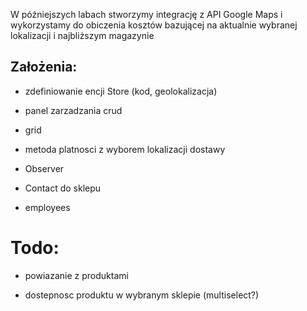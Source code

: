 W późniejszych labach stworzymy integrację z API Google Maps i wykorzystamy do obiczenia kosztów bazującej na aktualnie wybranej lokalizacji i najbliższym magazynie

## Założenia:
+ zdefiniowanie encji Store (kod, geolokalizacja)
+ panel zarzadzania crud
+ grid

+ metoda platnosci z wyborem lokalizacji dostawy
+ Observer
+ Contact do sklepu
+ employees

# Todo:
- powiazanie z produktami
+ dostepnosc produktu w wybranym sklepie (multiselect?)